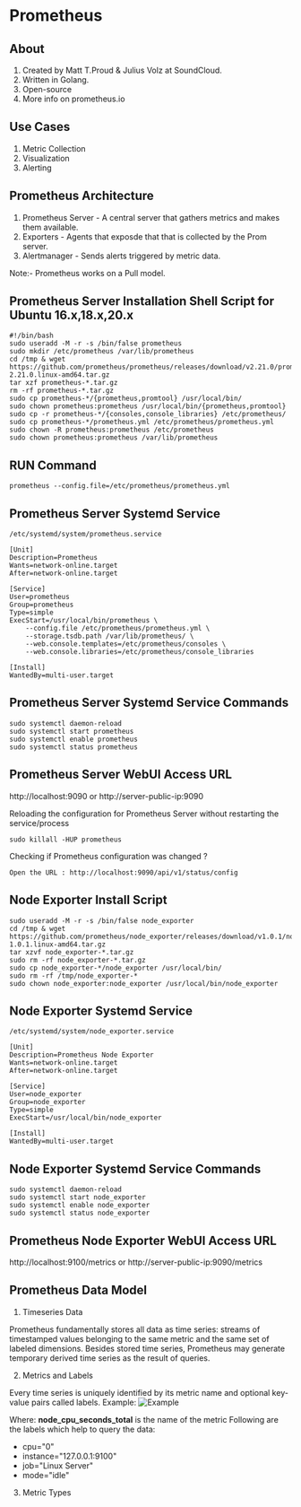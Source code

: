 # Prometheus 

## About 

1. Created by Matt T.Proud & Julius Volz at SoundCloud. 
2. Written in Golang. 
3. Open-source
4. More info on prometheus.io

## Use Cases

1. Metric Collection
2. Visualization
3. Alerting

## Prometheus Architecture

1. Prometheus Server - A central server that gathers metrics and makes them available.
2. Exporters - Agents that exposde that that is collected by the Prom server.
3. Alertmanager - Sends alerts triggered by metric data.

Note:- Prometheus works on a Pull model.

## Prometheus Server Installation Shell Script for Ubuntu 16.x,18.x,20.x

```
#!/bin/bash
sudo useradd -M -r -s /bin/false prometheus
sudo mkdir /etc/prometheus /var/lib/prometheus
cd /tmp & wget https://github.com/prometheus/prometheus/releases/download/v2.21.0/prometheus-2.21.0.linux-amd64.tar.gz
tar xzf prometheus-*.tar.gz
rm -rf prometheus-*.tar.gz
sudo cp prometheus-*/{prometheus,promtool} /usr/local/bin/
sudo chown prometheus:prometheus /usr/local/bin/{prometheus,promtool}
sudo cp -r prometheus-*/{consoles,console_libraries} /etc/prometheus/
sudo cp prometheus-*/prometheus.yml /etc/prometheus/prometheus.yml
sudo chown -R prometheus:prometheus /etc/prometheus
sudo chown prometheus:prometheus /var/lib/prometheus
```

## RUN Command

```
prometheus --config.file=/etc/prometheus/prometheus.yml 
```

## Prometheus Server Systemd Service
``` /etc/systemd/system/prometheus.service ```
```
[Unit]
Description=Prometheus
Wants=network-online.target
After=network-online.target

[Service]
User=prometheus
Group=prometheus
Type=simple
ExecStart=/usr/local/bin/prometheus \
    --config.file /etc/prometheus/prometheus.yml \
    --storage.tsdb.path /var/lib/prometheus/ \
    --web.console.templates=/etc/prometheus/consoles \
    --web.console.libraries=/etc/prometheus/console_libraries

[Install]
WantedBy=multi-user.target
```

## Prometheus Server Systemd Service Commands

```
sudo systemctl daemon-reload
sudo systemctl start prometheus
sudo systemctl enable prometheus
sudo systemctl status prometheus
```

## Prometheus Server WebUI Access URL

http://localhost:9090
or 
http://server-public-ip:9090


Reloading the configuration for Prometheus Server without restarting the service/process

```
sudo killall -HUP prometheus
```

Checking if Prometheus configuration was changed ?

```
Open the URL : http://localhost:9090/api/v1/status/config
```

## Node Exporter Install Script

```
sudo useradd -M -r -s /bin/false node_exporter
cd /tmp & wget https://github.com/prometheus/node_exporter/releases/download/v1.0.1/node_exporter-1.0.1.linux-amd64.tar.gz
tar xzvf node_exporter-*.tar.gz
sudo rm -rf node_exporter-*.tar.gz
sudo cp node_exporter-*/node_exporter /usr/local/bin/
sudo rm -rf /tmp/node_exporter-*
sudo chown node_exporter:node_exporter /usr/local/bin/node_exporter
```

## Node Exporter Systemd Service
``` /etc/systemd/system/node_exporter.service ```
```
[Unit]
Description=Prometheus Node Exporter
Wants=network-online.target
After=network-online.target

[Service]
User=node_exporter
Group=node_exporter
Type=simple
ExecStart=/usr/local/bin/node_exporter

[Install]
WantedBy=multi-user.target
```

## Node Exporter Systemd Service Commands

```
sudo systemctl daemon-reload
sudo systemctl start node_exporter
sudo systemctl enable node_exporter
sudo systemctl status node_exporter
```

## Prometheus Node Exporter WebUI Access URL

http://localhost:9100/metrics
or 
http://server-public-ip:9090/metrics


## Prometheus Data Model

1. Timeseries Data

Prometheus fundamentally stores all data as time series: streams of timestamped values belonging to the same metric and the same set of labeled dimensions. Besides stored time series, Prometheus may generate temporary derived time series as the result of queries.

2. Metrics and Labels

Every time series is uniquely identified by its metric name and optional key-value pairs called labels.
Example:
![Example](https://i.imgur.com/Anh6FXF.jpg)

Where:
**node_cpu_seconds_total** is the name of the metric
Following are the labels which help to query the data:
* cpu="0"
* instance="127.0.0.1:9100"
* job="Linux Server"
* mode="idle"


3. Metric Types

